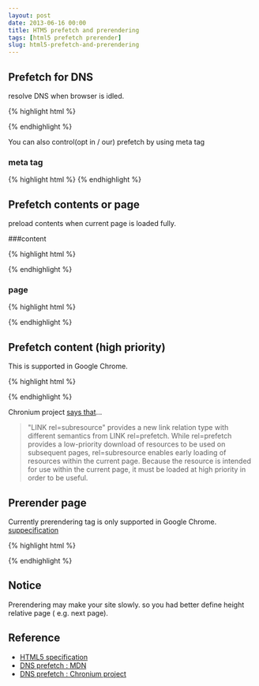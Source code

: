 ```yaml
---
layout: post
date: 2013-06-16 00:00
title: HTM5 prefetch and prerendering
tags: [html5 prefetch prerender]
slug: html5-prefetch-and-prerendering
---
```


## Prefetch for DNS
resolve DNS when browser is idled.

{% highlight html %}
<link rel="dns-prefetch" href="http://www.example.com">
{% endhighlight %}

You can also control(opt in / our) prefetch by using meta tag

### meta tag

{% highlight html %}
<meta http-equiv="x-dns-prefetch-control" content="on">
{% endhighlight %}

## Prefetch contents or page
preload contents when current page is loaded fully.

###content

{% highlight html %}
<link rel="prefetch" href="http://www.example.com/hoge.png">
{% endhighlight %}
	
### page

{% highlight html %}
<link rel="prefetch" href="http://www.example.com/">
{% endhighlight %}

## Prefetch content (high priority)
This is supported in Google Chrome.

{% highlight html %}
<link rel="subresource" href="jquery.js">
{% endhighlight %}

Chronium project [says that](http://www.chromium.org/spdy/link-headers-and-server-hint/link-rel-subresource)…

> "LINK rel=subresource" provides a new link relation type with different semantics from LINK rel=prefetch.   While rel=prefetch provides a low-priority download of resources to be used on subsequent pages, rel=subresource enables early loading of resources within the current page.  Because the resource is intended for use within the current page, it must be loaded at high priority in order to be useful.

## Prerender page
Currently prerendering tag is only supported in Google Chrome.
[suppecification](https://developers.google.com/chrome/whitepapers/prerender?hl=ja)

{% highlight html %}
<link rel="prerender" href="http://www.example.com/">
{% endhighlight %}

## Notice
Prerendering may make your site slowly. so you had better define height relative page ( e.g. next page).

## Reference
* [HTML5 specification](http://www.whatwg.org/specs/web-apps/current-work/multipage/links.html#link-type-prefetch)
* [DNS prefetch : MDN](https://developer.mozilla.org/en/docs/Controlling_DNS_prefetching)
* [DNS prefetch : Chronium project](http://dev.chromium.org/developers/design-documents/dns-prefetching)
